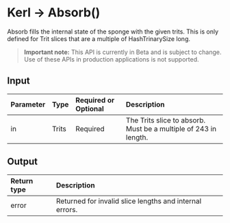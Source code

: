 # Kerl -> Absorb()
Absorb fills the internal state of the sponge with the given trits. This is only defined for Trit slices that are a multiple of HashTrinarySize long.
> **Important note:** This API is currently in Beta and is subject to change. Use of these APIs in production applications is not supported.


## Input

| Parameter       | Type | Required or Optional | Description |
|:---------------|:--------|:--------| :--------|
| in | Trits | Required | The Trits slice to absorb. Must be a multiple of 243 in length.  |




## Output

| Return type     | Description |
|:---------------|:--------|
| error | Returned for invalid slice lengths and internal errors. |



